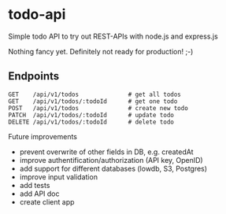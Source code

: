 # todo-api
Simple todo API to try out REST-APIs with node.js and express.js

Nothing fancy yet. Definitely not ready for production! ;-)

## Endpoints
```
GET    /api/v1/todos              # get all todos
GET    /api/v1/todos/:todoId      # get one todo
POST   /api/v1/todos              # create new todo
PATCH  /api/v1/todos/:todoId      # update todo
DELETE /api/v1/todos/:todoId      # delete todo
```

Future improvements
* prevent overwrite of other fields in DB, e.g. createdAt
* improve authentification/authorization (API key, OpenID)
* add support for different databases (lowdb, S3, Postgres)
* improve input validation
* add tests
* add API doc
* create client app
